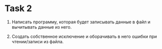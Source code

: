 # Task 2
1) Написать программу, которая будет записывать данные в файл и вычитывать данные из него. 

2) Создать собственное исключение и оборачивать в него ошибки при чтении/записи из файла.
